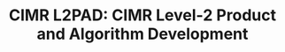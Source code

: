 ---
title: 'CIMR L2PAD: CIMR Level-2 Product and Algorithm Development'
logo: 'esa.webp'
pi: 'Thomas Lavergne (Norwegian Meteorological Institute)'
uvpi: 'M. Piles'
years: '2024-2028'
website: 'https://github.com/CIMR-L2PAD'
funding_source: 'ESA ITT'
role: ''
project_type: ''
partners: ['Norwegian Meteorological Institute', 'Finnish Meteorological Institute', 'The Danish Meteorological Institute', 'Deimos', 'University of Bremen','OceanDataLab', 'S&T Norway', 'Institut de Ciències del Mar']
weight: 4
---